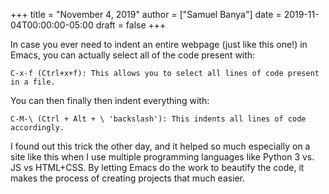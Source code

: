+++
title = "November 4, 2019"
author = ["Samuel Banya"]
date = 2019-11-04T00:00:00-05:00
draft = false
+++

In case you ever need to indent an entire webpage (just like this one!) in Emacs,
you can actually select all of the code present with:

```emacs-lisp
C-x-f (Ctrl+x+f): This allows you to select all lines of code present in a file.
```

You can then finally then indent everything with:

```emacs-lisp
C-M-\ (Ctrl + Alt + \ 'backslash'): This indents all lines of code accordingly.
```

I found out this trick the other day, and it helped so much especially on a site like this
when I use multiple programming languages like Python 3 vs. JS vs HTML+CSS. By letting Emacs
do the work to beautify the code, it makes the process of creating projects that much easier.
